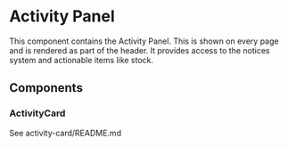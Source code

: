 # Activity Panel

This component contains the Activity Panel. This is shown on every page and is rendered as part of the header.
It provides access to the notices system and actionable items like stock.

## Components

### ActivityCard

See activity-card/README.md
